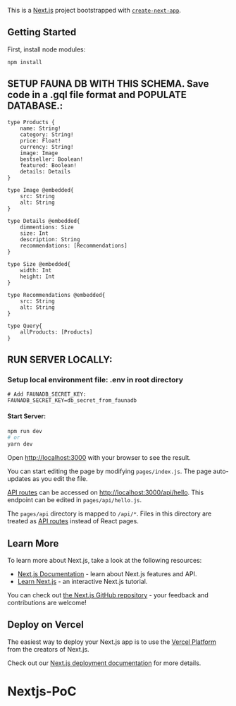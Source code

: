 This is a [Next.js](https://nextjs.org/) project bootstrapped with [`create-next-app`](https://github.com/vercel/next.js/tree/canary/packages/create-next-app).

## Getting Started

First, install node modules:

```
npm install
```

## SETUP FAUNA DB WITH THIS SCHEMA. Save code in a .gql file format and POPULATE DATABASE.:

```
type Products {
    name: String!
    category: String!
    price: Float!
    currency: String!
    image: Image
    bestseller: Boolean!
    featured: Boolean!
    details: Details
}

type Image @embedded{
    src: String
    alt: String
}

type Details @embedded{
    dimmentions: Size
    size: Int
    description: String
    recommendations: [Recommendations]
}

type Size @embedded{
    width: Int
    height: Int
}

type Recommendations @embedded{
    src: String
    alt: String
}

type Query{
    allProducts: [Products]
}
```

## RUN SERVER LOCALLY:

### Setup local environment file: .env in root directory

```
# Add FAUNADB_SECRET_KEY:
FAUNADB_SECRET_KEY=db_secret_from_faunadb

```

#### Start Server:

```bash
npm run dev
# or
yarn dev
```

Open [http://localhost:3000](http://localhost:3000) with your browser to see the result.

You can start editing the page by modifying `pages/index.js`. The page auto-updates as you edit the file.

[API routes](https://nextjs.org/docs/api-routes/introduction) can be accessed on [http://localhost:3000/api/hello](http://localhost:3000/api/hello). This endpoint can be edited in `pages/api/hello.js`.

The `pages/api` directory is mapped to `/api/*`. Files in this directory are treated as [API routes](https://nextjs.org/docs/api-routes/introduction) instead of React pages.

## Learn More

To learn more about Next.js, take a look at the following resources:

- [Next.js Documentation](https://nextjs.org/docs) - learn about Next.js features and API.
- [Learn Next.js](https://nextjs.org/learn) - an interactive Next.js tutorial.

You can check out [the Next.js GitHub repository](https://github.com/vercel/next.js/) - your feedback and contributions are welcome!

## Deploy on Vercel

The easiest way to deploy your Next.js app is to use the [Vercel Platform](https://vercel.com/new?utm_medium=default-template&filter=next.js&utm_source=create-next-app&utm_campaign=create-next-app-readme) from the creators of Next.js.

Check out our [Next.js deployment documentation](https://nextjs.org/docs/deployment) for more details.
# Nextjs-PoC
